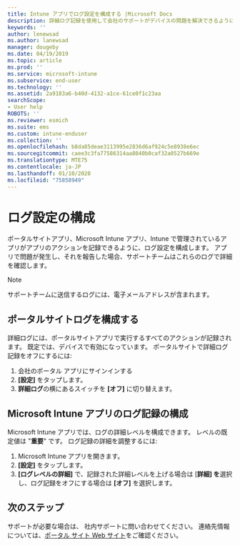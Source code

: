 ```yaml
---
title: Intune アプリでログ設定を構成する |Microsoft Docs
description: 詳細ログ記録を使用して会社のサポートがデバイスの問題を解決できるようにする
keywords: ''
author: lenewsad
ms.author: lanewsad
manager: dougeby
ms.date: 04/19/2019
ms.topic: article
ms.prod: ''
ms.service: microsoft-intune
ms.subservice: end-user
ms.technology: ''
ms.assetid: 2a9183a6-b40d-4132-a1ce-61ce0f1c23aa
searchScope:
- User help
ROBOTS: ''
ms.reviewer: esmich
ms.suite: ems
ms.custom: intune-enduser
ms.collection: ''
ms.openlocfilehash: b8da85deae3113995e2836d6af924c5e8938e6ec
ms.sourcegitcommit: caee3c3fa77586314aa8040b0caf32a0527b669e
ms.translationtype: MTE75
ms.contentlocale: ja-JP
ms.lasthandoff: 01/10/2020
ms.locfileid: "75858949"
---
```

# <a name="configure-logging-settings"></a>ログ設定の構成

ポータルサイトアプリ、Microsoft Intune アプリ、Intune で管理されているアプリがアプリのアクションを記録できるように、ログ設定を構成します。 アプリで問題が発生し、それを報告した場合、サポートチームはこれらのログで詳細を確認します。 

> [!NOTE]
> サポートチームに送信するログには、電子メールアドレスが含まれます。  

## <a name="configure-company-portal-logging"></a>ポータルサイトログを構成する
詳細ログには、ポータルサイトアプリで実行するすべてのアクションが記録されます。 既定では、デバイスで有効になっています。 ポータルサイトで詳細ログ記録をオフにするには:  

1. 会社のポータル アプリにサインインする
2. **[設定]** をタップします。
3. **詳細ログ**の横にあるスイッチを **[オフ]** に切り替えます。

## <a name="configure-microsoft-intune-app-logging"></a>Microsoft Intune アプリのログ記録の構成
Microsoft Intune アプリでは、ログの詳細レベルを構成できます。 レベルの既定値は "**重要**" です。 ログ記録の詳細を調整するには:  

1. Microsoft Intune アプリを開きます。  
2. **[設定]** をタップします。  
3. **[ログレベルの詳細]** で、記録された詳細レベルを上げる場合は [**詳細] を**選択し、ログ記録をオフにする場合は **[オフ]** を選択します。  

## <a name="next-steps"></a>次のステップ  

サポートが必要な場合は、 社内サポートに問い合わせてください。 連絡先情報については、[ポータル サイト Web サイト](https://go.microsoft.com/fwlink/?linkid=2010980)をご確認ください。  
